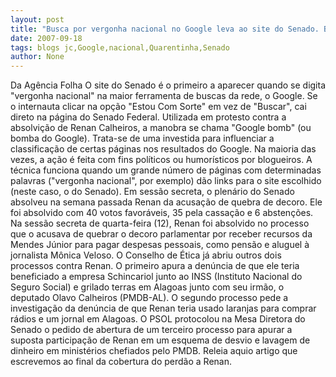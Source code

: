 ```yaml
---
layout: post
title: "Busca por vergonha nacional no Google leva ao site do Senado. Blog de Jamildo já tinha alertado"
date: 2007-09-18
tags: blogs jc,Google,nacional,Quarentinha,Senado
author: None
---
```

Da Ag&ecirc;ncia Folha
O site do Senado &eacute; o primeiro a aparecer quando se digita &quot;vergonha nacional&quot; na maior ferramenta de buscas da rede, o Google. Se o internauta clicar na op&ccedil;&atilde;o &quot;Estou Com Sorte&quot; em vez de &quot;Buscar&quot;, cai direto na p&aacute;gina do Senado Federal.
Utilizada em protesto contra a absolvi&ccedil;&atilde;o de Renan Calheiros, a manobra se chama &quot;Google bomb&quot; (ou bomba do Google). Trata-se de uma investida para influenciar a classifica&ccedil;&atilde;o de certas p&aacute;ginas nos resultados do Google. Na maioria das vezes, a a&ccedil;&atilde;o &eacute; feita com fins pol&iacute;ticos ou humor&iacute;sticos por blogueiros.
A t&eacute;cnica funciona quando um grande n&uacute;mero de p&aacute;ginas com determinadas palavras (&quot;vergonha nacional&quot;, por exemplo) d&atilde;o links para o site escolhido (neste caso, o do Senado).
Em sess&atilde;o secreta, o plen&aacute;rio do Senado absolveu na semana passada Renan da acusa&ccedil;&atilde;o de quebra de decoro. Ele foi absolvido com 40 votos favor&aacute;veis, 35 pela cassa&ccedil;&atilde;o e 6 absten&ccedil;&otilde;es.
Na sess&atilde;o secreta de quarta-feira (12), Renan foi absolvido no processo que o acusava de quebrar o decoro parlamentar por receber recursos da Mendes J&uacute;nior para pagar despesas pessoais, como pens&atilde;o e aluguel &agrave; jornalista M&ocirc;nica Veloso.
O Conselho de &Eacute;tica j&aacute; abriu outros dois processos contra Renan. O primeiro apura a den&uacute;ncia de que ele teria beneficiado a empresa Schincariol junto ao INSS (Instituto Nacional do Seguro Social) e grilado terras em Alagoas junto com seu irm&atilde;o, o deputado Olavo Calheiros (PMDB-AL).
O segundo processo pede a investiga&ccedil;&atilde;o da den&uacute;ncia de que Renan teria usado laranjas para comprar r&aacute;dios e um jornal em Alagoas.
O PSOL protocolou na Mesa Diretora do Senado o pedido de abertura de um terceiro processo para apurar a suposta participa&ccedil;&atilde;o de Renan em um esquema de desvio e lavagem de dinheiro em minist&eacute;rios chefiados pelo PMDB.
Releia aquio artigo que escrevemos ao final da cobertura do perd&atilde;o a Renan. 